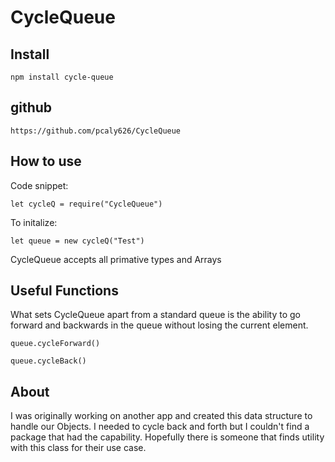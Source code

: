 # CycleQueue

## Install

   ```npm install cycle-queue```

## github

   ```https://github.com/pcaly626/CycleQueue```

## How to use

Code snippet:

   ```let cycleQ = require("CycleQueue")```

To initalize:

   ```let queue = new cycleQ("Test")```

CycleQueue accepts all primative types and Arrays

## Useful Functions

What sets CycleQueue apart from a standard queue is the ability to go forward and backwards in the queue without losing the current element. 

   ```queue.cycleForward()```

   ```queue.cycleBack()```

## About

I was originally working on another app and created this data structure to handle our Objects. I needed to cycle back and forth but I couldn't find a package that had the capability. Hopefully there is someone that finds utility with this class for their use case. 